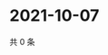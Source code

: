 # 2021-10-07

共 0 条

<!-- BEGIN WEIBO -->
<!-- 最后更新时间 Thu Oct 07 2021 12:18:40 GMT+0800 (China Standard Time) -->

<!-- END WEIBO -->
